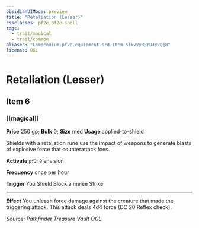 ```yaml
---
obsidianUIMode: preview
title: "Retaliation (Lesser)"
cssclasses: pf2e,pf2e-spell
tags:
  - trait/magical
  - trait/common
aliases: "Compendium.pf2e.equipment-srd.Item.slkvVyRBrUJyZQj8"
license: OGL
---
```

# Retaliation (Lesser)
## Item 6
### [[magical]]


**Price** 250 gp; 
**Bulk** 0; **Size** med
**Usage** applied-to-shield

Shields with a retaliation rune use the impact of weapons to generate blasts of explosive force that counterattack foes.

**Activate** `pf2:0` envision

**Frequency** once per hour

**Trigger** You Shield Block a melee Strike

* * *

**Effect** You unleash force damage against the creature that made the triggering attack. This attack deals 4d4 force (DC 20 Reflex check).

*Source: Pathfinder Treasure Vault*
*OGL*